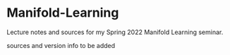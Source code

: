 # Manifold-Learning
Lecture notes and sources for my Spring 2022 Manifold Learning seminar.

sources and version info to be added

